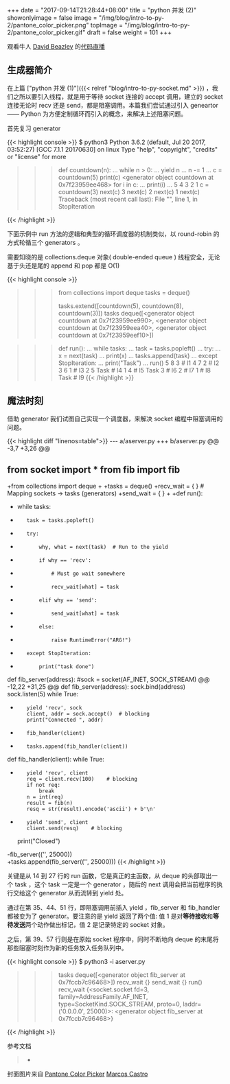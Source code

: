 +++
date = "2017-09-14T21:28:44+08:00"
title = "python 并发 (2)"
showonlyimage = false
image = "/img/blog/intro-to-py-2/pantone_color_picker.png"
topImage = "/img/blog/intro-to-py-2/pantone_color_picker.gif"
draft = false
weight = 101
+++

观看牛人 [David Beazley](http://www.dabeaz.com/) 的[代码直播](https://www.youtube.com/watch?v=MCs5OvhV9S4)
<!--more-->

## 生成器简介

在上篇 ["python 并发 (1)"]({{< relref "blog/intro-to-py-socket.md" >}}) ，我们之所以要引入线程，就是用于等待 socket 连接的 accept 调用，建立的 socket 连接无论时 recv 还是 send，都是阻塞调用。本篇我们尝试通过引入 geneartor —— Python 为方便定制循环而引入的概念，来解决上述阻塞问题。

首先复习 generator

{{< highlight console >}}
$ python3
Python 3.6.2 (default, Jul 20 2017, 03:52:27)
[GCC 7.1.1 20170630] on linux
Type "help", "copyright", "credits" or "license" for more
>>> def countdown(n):
...     while n > 0:
...         yield n
...         n -= 1
...
>>> c = countdown(5)
>>> print(c)
<generator object countdown at 0x7f23959ee468>
>>> for i in c:
...     print(i)
...
5
4
3
2
1
>>> c = countdown(3)
>>> next(c)
3
>>> next(c)
2
>>> next(c)
1
>>> next(c)
Traceback (most recent call last):
  File "<stdin>", line 1, in <module>
StopIteration

{{< /highlight >}}

下面示例中 run 方法的逻辑和典型的循环调度器的机制类似，以 round-robin 的方式轮循三个 generators 。

需要知晓的是 collections.deque 对象( double-ended queue ) 线程安全，无论基于头还是尾的 append 和 pop 都是 O(1)

{{< highlight console >}}

>>> from collections import deque
>>> tasks = deque()
>>>
>>> tasks.extend([countdown(5), countdown(8), countdown(3)])
>>> tasks
deque([<generator object countdown at 0x7f23959ee990>,
       <generator object countdown at 0x7f23959eea40>,
       <generator object countdown at 0x7f23959eef10>])

>>> def run():
...     while tasks:
...         task = tasks.popleft()
...         try:
...             x = next(task)
...             print(x)
...             tasks.append(task)
...         except StopIteration:
...             print("Task")
...
>>> run()
5
8
3    # l1
4
7
2    # l2
3
6
1    # l3
2
5
Task # l4
1
4    # l5
Task
3    # l6
2    # l7
1    # l8
Task # l9
{{< /highlight >}}

## 魔法时刻

借助 generator 我们试图自己实现一个调度器，来解决 socket 编程中阻塞调用的问题。

{{< highlight diff "linenos=table">}}
--- a/aserver.py
+++ b/aserver.py
@@ -3,7 +3,26 @@

 from socket import *
 from fib import fib
-
+from collections import deque
+
+tasks = deque()
+recv_wait = { } # Mapping sockets -> tasks (generators)
+send_wait = { }
+
+def run():
+    while tasks:
+        task = tasks.popleft()
+        try:
+            why, what = next(task)  # Run to the yield
+            if why == 'recv':
+                # Must go wait somewhere
+                recv_wait[what] = task
+            elif why == 'send':
+                send_wait[what] = task
+            else:
+                raise RuntimeError("ARG!")
+        except StopIteration:
+            print("task done")

 def fib_server(address):
     #sock = socket(AF_INET, SOCK_STREAM)
@@ -12,22 +31,25 @@ def fib_server(address):
     sock.bind(address)
     sock.listen(5)
     while True:
+        yield 'recv', sock
         client, addr = sock.accept()  # blocking
         print("Connected ", addr)
-        fib_handler(client)
+        tasks.append(fib_handler(client))


 def fib_handler(client):
     while True:
+        yield 'recv', client
         req = client.recv(100)    # blocking
         if not req:
             break
         n = int(req)
         result = fib(n)
         resq = str(result).encode('ascii') + b'\n'
+        yield 'send', client
         client.send(resq)    # blocking
     print("Closed")


-fib_server(('', 25000))    
+tasks.append(fib_server(('', 25000)))
{{< /highlight >}}

关键是从 14 到 27 行的 run 函数，它是真正的主函数，从 deque 的头部取出一个 task ，这个 task 一定是一个 generator ，随后的 next 调用会把当前程序的执行交给这个 generator 从而流转到 yield 处。

通过在第 35、44、51 行，即阻塞调用前插入 yield ，fib_server 和 fib_handler 都被变为了 generator。要注意的是 yield 返回了两个值: 值 1 是对**等待接收**和**等待发送**两个动作做出标记，值 2 是记录特定的 socket 对象。

之后，第 39、57 行则是在原始 socket 程序中，同时不断地向 deque 的末尾将那些阻塞时刻作为新的任务放入任务队列中。


{{< highlight console >}}
$ python3 -i aserver.py
>>> tasks
deque([<generator object fib_server at 0x7fccb7c96468>])
>>> recv_wait
{}
>>> send_wait
{}
>>> run()
>>> recv_wait
{<socket.socket
    fd=3,
    family=AddressFamily.AF_INET,
    type=SocketKind.SOCK_STREAM,
    proto=0,
    laddr=('0.0.0.0', 25000)>:
<generator object fib_server at 0x7fccb7c96468>}


{{< /highlight >}}



参考文档

> -

封面图片来自 [Pantone Color Picker](https://dribbble.com/shots/2511494-Pantone-Color-Picker) <a href="https://dribbble.com/marcoscv"><i class="fa fa-dribbble" aria-hidden="true"></i> Marcos Castro</a>
